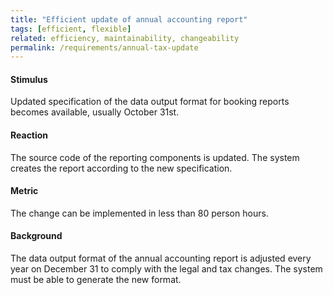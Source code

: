 ```yaml
---
title: "Efficient update of annual accounting report"
tags: [efficient, flexible]
related: efficiency, maintainability, changeability
permalink: /requirements/annual-tax-update
---
```


<div class="quality-requirement" markdown="1">

#### Stimulus

Updated specification of the data output format for booking reports becomes available, usually October 31st.

#### Reaction

The source code of the reporting components is updated. The system creates the report according to the new specification.

#### Metric

The change can be implemented in less than 80 person hours.

#### Background

The data output format of the annual accounting report is adjusted every year on December 31 to comply with the legal and tax changes. The system must be able to generate the new format.

</div><br>




